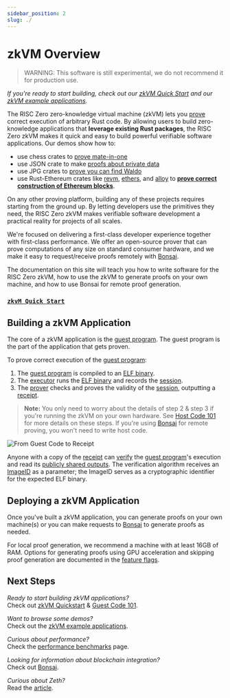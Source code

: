 ```yaml
---
sidebar_position: 2
slug: ./
---
```


# zkVM Overview

> WARNING: This software is still experimental, we do not recommend it for production use.

_If you're ready to start building, check out our [zkVM Quick Start] and our [zkVM example applications]._

The RISC Zero zero-knowledge virtual machine (zkVM) lets you [prove] correct execution of arbitrary Rust code.
By allowing users to build zero-knowledge applications that **leverage existing Rust packages**, the RISC Zero zkVM makes it quick and easy to build powerful verifiable software applications.
Our demos show how to:

- use chess crates to [prove mate-in-one]
- use JSON crate to make [proofs about private data]
- use JPG crates to [prove you can find Waldo]
- use Rust-Ethereum crates like [revm], [ethers], and [alloy] to **[prove correct construction of Ethereum blocks]**.

[revm]: https://github.com/bluealloy/revm
[ethers]: https://github.com/ethers-io/ethers.js
[alloy]: https://github.com/alloy-rs
[prove mate-in-one]: https://github.com/risc0/risc0/tree/release-0.18/examples/chess#zk-checkmate
[proofs about private data]: https://github.com/risc0/risc0/tree/release-0.18/examples/json#json-example
[prove you can find Waldo]: https://www.risczero.com/news/waldo
[prove correct construction of Ethereum blocks]: https://risczero.com/news/zeth-release

On any other proving platform, building any of these projects requires starting from the ground up.
By letting developers use the primitives they need, the RISC Zero zkVM makes verifiable software development a practical reality for projects of all scales.

We're focused on delivering a first-class developer experience together with first-class performance.
We offer an open-source prover that can prove computations of any size on standard consumer hardware, and we make it easy to request/receive proofs remotely with [Bonsai].

The documentation on this site will teach you how to write software for the RISC Zero zkVM, how to use the zkVM to generate proofs on your own machine, and how to use Bonsai for remote proof generation.

### [`zkvM Quick Start`]

[`zkVM Quick Start`]: ./quickstart.md

## Building a zkVM Application

The core of a zkVM application is the [guest program].
The guest program is the part of the application that gets proven.

To prove correct execution of the [guest program]:

1. The [guest program] is compiled to an [ELF binary]. <br/>
2. The [executor] runs the [ELF binary] and records the [session].
3. The [prover] checks and proves the validity of the [session], outputting a [receipt].

> **Note:** You only need to worry about the details of step 2 & step 3 if you're running the zkVM on your own hardware.
> See [Host Code 101] for more details on these steps.
> If you're using [Bonsai] for remote proving, you won't need to write host code.

![From Guest Code to Receipt](/diagrams/from-rust-to-receipt.png)

Anyone with a copy of the [receipt] can [verify] the [guest program]'s execution and read its [publicly shared outputs].
The verification algorithm receives an [ImageID] as a parameter; the ImageID serves as a cryptographic identifier for the expected ELF binary.

## Deploying a zkVM Application

Once you've built a zkVM application, you can generate proofs on your own machine(s) or you can make requests to [Bonsai] to generate proofs as needed.

For local proof generation, we recommend a machine with at least 16GB of RAM.
Options for generating proofs using GPU acceleration and skipping proof generation are documented in the [feature flags].

## Next Steps

_Ready to start building zkVM applications?_ <br/>
Check out [zkVM Quickstart](quickstart.md) & [Guest Code 101](developer-guide/guest-code-101.md).

_Want to browse some demos?_ <br/>
Check out the [zkVM example applications].

_Curious about performance?_ <br/>
Check the [performance benchmarks] page.

_Looking for information about blockchain integration?_ <br/>
Check out [Bonsai].

_Curious about Zeth?_<br/>
Read the [article](https://risczero.com/news/zeth-release).

[cargo]: https://doc.rust-lang.org/cargo/index.html
[imageID]: /terminology#image-id
[Bonsai]: ../bonsai/
[receipt]: developer-guide/receipts.md
[ELF binary]: /terminology#elf-binary
[execution trace]: /terminology#execution-trace
[executor]: /terminology#executor
[feature flags]: https://github.com/risc0/risc0#feature-flags
[guest program]: developer-guide/guest-code-101.md
[guest programs]: developer-guide/guest-code-101.md
[host]: /terminology#host-program
[host program]: developer-guide/host-code-101.md
[performance benchmarks]: ./benchmarks.md
[prove]: /terminology#validity-proof
[proofs]: /terminology#validity-proof
[prover]: /terminology#prover
[publicly shared outputs]: /terminology#journal
[verify]: /terminology#verify
[zero-knowledge virtual machine]: /terminology#zero-knowledge-virtual-machine-zkvm
[zkvm]: https://github.com/risc0/risc0#readme
[zkVM Quick Start]: ./quickstart.md
[zkVM example applications]: https://github.com/risc0/risc0/tree/release-0.18/examples
[session]: /terminology#session
[Host Code 101]: developer-guide/host-code-101.md
